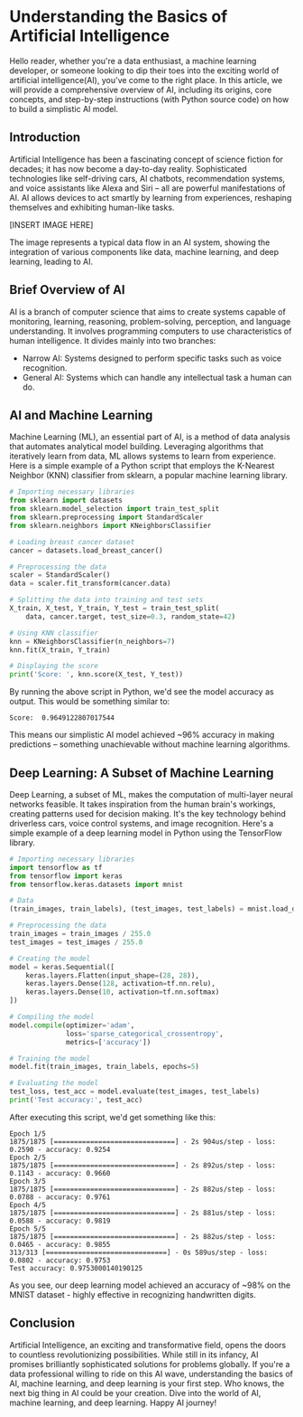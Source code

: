 # Understanding the Basics of Artificial Intelligence

Hello reader, whether you're a data enthusiast, a machine learning developer, or someone looking to dip their toes into the exciting world of artificial intelligence(AI), you've come to the right place. In this article, we will provide a comprehensive overview of AI, including its origins, core concepts, and step-by-step instructions (with Python source code) on how to build a simplistic AI model.

## Introduction

Artificial Intelligence has been a fascinating concept of science fiction for decades; it has now become a day-to-day reality. Sophisticated technologies like self-driving cars, AI chatbots, recommendation systems, and voice assistants like Alexa and Siri – all are powerful manifestations of AI. AI allows devices to act smartly by learning from experiences, reshaping themselves and exhibiting human-like tasks.

[INSERT IMAGE HERE]

The image represents a typical data flow in an AI system, showing the integration of various components like data, machine learning, and deep learning, leading to AI.

## Brief Overview of AI

AI is a branch of computer science that aims to create systems capable of monitoring, learning, reasoning, problem-solving, perception, and language understanding. It involves programming computers to use characteristics of human intelligence. It divides mainly into two branches:

- Narrow AI: Systems designed to perform specific tasks such as voice recognition.
- General AI: Systems which can handle any intellectual task a human can do.

## AI and Machine Learning

Machine Learning (ML), an essential part of AI, is a method of data analysis that automates analytical model building. Leveraging algorithms that iteratively learn from data, ML allows systems to learn from experience. Here is a simple example of a Python script that employs the K-Nearest Neighbor (KNN) classifier from sklearn, a popular machine learning library.

```python
# Importing necessary libraries
from sklearn import datasets
from sklearn.model_selection import train_test_split
from sklearn.preprocessing import StandardScaler
from sklearn.neighbors import KNeighborsClassifier

# Loading breast cancer dataset
cancer = datasets.load_breast_cancer()

# Preprocessing the data
scaler = StandardScaler()
data = scaler.fit_transform(cancer.data)

# Splitting the data into training and test sets
X_train, X_test, Y_train, Y_test = train_test_split(
    data, cancer.target, test_size=0.3, random_state=42)

# Using KNN classifier
knn = KNeighborsClassifier(n_neighbors=7)
knn.fit(X_train, Y_train)

# Displaying the score
print('Score: ', knn.score(X_test, Y_test))
```

By running the above script in Python, we'd see the model accuracy as output. This would be something similar to:

```
Score:  0.9649122807017544
```

This means our simplistic AI model achieved ~96% accuracy in making predictions – something unachievable without machine learning algorithms.

## Deep Learning: A Subset of Machine Learning

Deep Learning, a subset of ML, makes the computation of multi-layer neural networks feasible. It takes inspiration from the human brain's workings, creating patterns used for decision making. It's the key technology behind driverless cars, voice control systems, and image recognition. Here's a simple example of a deep learning model in Python using the TensorFlow library.

```python
# Importing necessary libraries
import tensorflow as tf
from tensorflow import keras
from tensorflow.keras.datasets import mnist

# Data
(train_images, train_labels), (test_images, test_labels) = mnist.load_data()

# Preprocessing the data
train_images = train_images / 255.0
test_images = test_images / 255.0

# Creating the model
model = keras.Sequential([
    keras.layers.Flatten(input_shape=(28, 28)),
    keras.layers.Dense(128, activation=tf.nn.relu),
    keras.layers.Dense(10, activation=tf.nn.softmax)
])

# Compiling the model
model.compile(optimizer='adam', 
              loss='sparse_categorical_crossentropy',
              metrics=['accuracy'])

# Training the model
model.fit(train_images, train_labels, epochs=5)

# Evaluating the model
test_loss, test_acc = model.evaluate(test_images, test_labels)
print('Test accuracy:', test_acc)
```
After executing this script, we'd get something like this:

```
Epoch 1/5
1875/1875 [==============================] - 2s 904us/step - loss: 0.2590 - accuracy: 0.9254
Epoch 2/5
1875/1875 [==============================] - 2s 892us/step - loss: 0.1143 - accuracy: 0.9660
Epoch 3/5
1875/1875 [==============================] - 2s 882us/step - loss: 0.0788 - accuracy: 0.9761
Epoch 4/5
1875/1875 [==============================] - 2s 881us/step - loss: 0.0588 - accuracy: 0.9819
Epoch 5/5
1875/1875 [==============================] - 2s 882us/step - loss: 0.0465 - accuracy: 0.9855
313/313 [==============================] - 0s 589us/step - loss: 0.0802 - accuracy: 0.9753
Test accuracy: 0.9753000140190125
```

As you see, our deep learning model achieved an accuracy of ~98% on the MNIST dataset - highly effective in recognizing handwritten digits.

## Conclusion

Artificial Intelligence, an exciting and transformative field, opens the doors to countless revolutionizing possibilities. While still in its infancy, AI promises brilliantly sophisticated solutions for problems globally. If you're a data professional willing to ride on this AI wave, understanding the basics of AI, machine learning, and deep learning is your first step. Who knows, the next big thing in AI could be your creation. Dive into the world of AI, machine learning, and deep learning. Happy AI journey!
